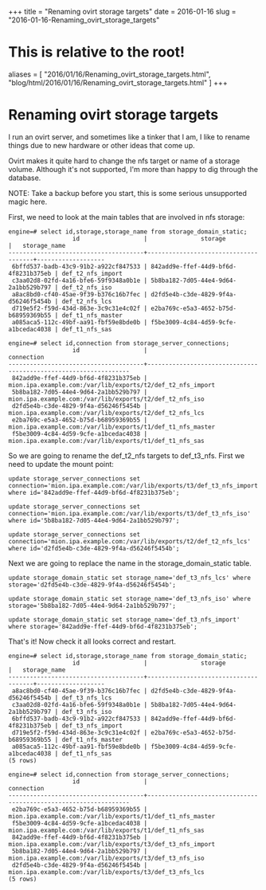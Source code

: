+++
title = "Renaming ovirt storage targets"
date = 2016-01-16
slug = "2016-01-16-Renaming_ovirt_storage_targets"
# This is relative to the root!
aliases = [ "2016/01/16/Renaming_ovirt_storage_targets.html", "blog/html/2016/01/16/Renaming_ovirt_storage_targets.html" ]
+++
# Renaming ovirt storage targets

I run an ovirt server, and sometimes like a tinker that I am, I like to
rename things due to new hardware or other ideas that come up.

Ovirt makes it quite hard to change the nfs target or name of a storage
volume. Although it\'s not supported, I\'m more than happy to dig
through the database.

NOTE: Take a backup before you start, this is some serious unsupported
magic here.

First, we need to look at the main tables that are involved in nfs
storage:

    engine=# select id,storage,storage_name from storage_domain_static;
                      id                  |               storage                |   storage_name    
    --------------------------------------+--------------------------------------+-------------------
     6bffd537-badb-43c9-91b2-a922cf847533 | 842add9e-ffef-44d9-bf6d-4f8231b375eb | def_t2_nfs_import
     c3aa02d8-02fd-4a16-bfe6-59f9348a0b1e | 5b8ba182-7d05-44e4-9d64-2a1bb529b797 | def_t2_nfs_iso
     a8ac8bd0-cf40-45ae-9f39-b376c16b7fec | d2fd5e4b-c3de-4829-9f4a-d56246f5454b | def_t2_nfs_lcs
     d719e5f2-f59d-434d-863e-3c9c31e4c02f | e2ba769c-e5a3-4652-b75d-b68959369b55 | def_t1_nfs_master
     a085aca5-112c-49bf-aa91-fbf59e8bde0b | f5be3009-4c84-4d59-9cfe-a1bcedac4038 | def_t1_nfs_sas

    engine=# select id,connection from storage_server_connections;
                      id                  |                           connection                            
    --------------------------------------+-----------------------------------------------------------------
     842add9e-ffef-44d9-bf6d-4f8231b375eb | mion.ipa.example.com:/var/lib/exports/t2/def_t2_nfs_import
     5b8ba182-7d05-44e4-9d64-2a1bb529b797 | mion.ipa.example.com:/var/lib/exports/t2/def_t2_nfs_iso
     d2fd5e4b-c3de-4829-9f4a-d56246f5454b | mion.ipa.example.com:/var/lib/exports/t2/def_t2_nfs_lcs
     e2ba769c-e5a3-4652-b75d-b68959369b55 | mion.ipa.example.com:/var/lib/exports/t1/def_t1_nfs_master
     f5be3009-4c84-4d59-9cfe-a1bcedac4038 | mion.ipa.example.com:/var/lib/exports/t1/def_t1_nfs_sas

So we are going to rename the def_t2_nfs targets to def_t3_nfs. First we
need to update the mount point:

    update storage_server_connections set connection='mion.ipa.example.com:/var/lib/exports/t3/def_t3_nfs_import' where id='842add9e-ffef-44d9-bf6d-4f8231b375eb';

    update storage_server_connections set connection='mion.ipa.example.com:/var/lib/exports/t3/def_t3_nfs_iso' where id='5b8ba182-7d05-44e4-9d64-2a1bb529b797';

    update storage_server_connections set connection='mion.ipa.example.com:/var/lib/exports/t2/def_t2_nfs_lcs' where id='d2fd5e4b-c3de-4829-9f4a-d56246f5454b';

Next we are going to replace the name in the storage_domain_static
table.

    update storage_domain_static set storage_name='def_t3_nfs_lcs' where storage='d2fd5e4b-c3de-4829-9f4a-d56246f5454b';

    update storage_domain_static set storage_name='def_t3_nfs_iso' where storage='5b8ba182-7d05-44e4-9d64-2a1bb529b797';

    update storage_domain_static set storage_name='def_t3_nfs_import' where storage='842add9e-ffef-44d9-bf6d-4f8231b375eb';

That\'s it! Now check it all looks correct and restart.

    engine=# select id,storage,storage_name from storage_domain_static;
                      id                  |               storage                |   storage_name    
    --------------------------------------+--------------------------------------+-------------------
     a8ac8bd0-cf40-45ae-9f39-b376c16b7fec | d2fd5e4b-c3de-4829-9f4a-d56246f5454b | def_t3_nfs_lcs
     c3aa02d8-02fd-4a16-bfe6-59f9348a0b1e | 5b8ba182-7d05-44e4-9d64-2a1bb529b797 | def_t3_nfs_iso
     6bffd537-badb-43c9-91b2-a922cf847533 | 842add9e-ffef-44d9-bf6d-4f8231b375eb | def_t3_nfs_import
     d719e5f2-f59d-434d-863e-3c9c31e4c02f | e2ba769c-e5a3-4652-b75d-b68959369b55 | def_t1_nfs_master
     a085aca5-112c-49bf-aa91-fbf59e8bde0b | f5be3009-4c84-4d59-9cfe-a1bcedac4038 | def_t1_nfs_sas
    (5 rows)

    engine=# select id,connection from storage_server_connections;
                      id                  |                           connection                            
    --------------------------------------+-----------------------------------------------------------------
     e2ba769c-e5a3-4652-b75d-b68959369b55 | mion.ipa.example.com:/var/lib/exports/t1/def_t1_nfs_master
     f5be3009-4c84-4d59-9cfe-a1bcedac4038 | mion.ipa.example.com:/var/lib/exports/t1/def_t1_nfs_sas
     842add9e-ffef-44d9-bf6d-4f8231b375eb | mion.ipa.example.com:/var/lib/exports/t3/def_t3_nfs_import
     5b8ba182-7d05-44e4-9d64-2a1bb529b797 | mion.ipa.example.com:/var/lib/exports/t3/def_t3_nfs_iso
     d2fd5e4b-c3de-4829-9f4a-d56246f5454b | mion.ipa.example.com:/var/lib/exports/t3/def_t3_nfs_lcs
    (5 rows)
